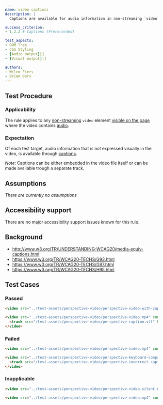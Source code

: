```yaml
---
name: video captions
description: |
  Captions are available for audio information in non-streaming `video` elements.

success_criterion:
- 1.2.2 # Captions (Prerecorded)

test_aspects:
- DOM Tree
- CSS Styling
- [Audio output][]
- [Visual output][]

authors:
- Wilco Fiers
- Brian Bors
---
```


## Test Procedure

### Applicability

The rule applies to any [non-streaming][] `video` element [visible on the page][] where the video contains [audio][].

### Expectation

Of each test target, audio information that is not expressed visually in the video, is available through [captions][].

*Note*: Captions can be either embedded in the video file itself or can be made available trough a separate track.

## Assumptions

*There are currently no assumptions*

## Accessibility support

There are no major accessibility support issues known for this rule.

## Background

- http://www.w3.org/TR/UNDERSTANDING-WCAG20/media-equiv-captions.html
- https://www.w3.org/TR/WCAG20-TECHS/G93.html
- https://www.w3.org/TR/WCAG20-TECHS/G87.html
- https://www.w3.org/TR/WCAG20-TECHS/H95.html

## Test Cases

### Passed

```html
<video src="../test-assets/perspective-video/perspective-video-with-captions.mp4" controls></video>
```

```html
<video src="../test-assets/perspective-video/perspective-video.mp4" controls>
  <track src="/test-assets/perspective-video/perspective-caption.vtt" kind="captions">
</video>
```

### Failed

```html
<video src="../test-assets/perspective-video/perspective-video.mp4" controls></video>
```

```html
<video src="../test-assets/perspective-video/perspective-keyboard-compatibility-video.mp4" controls>
  <track src="/test-assets/perspective-video/perspective-incorrect-caption.vtt" kind="captions">
</video>
```

### Inapplicable

```html
<video src="../test-assets/perspective-video/perspective-video-silent.mp4" controls></video>
```

```html
<video src="../test-assets/perspective-video/perspective-video.mp4" controls style="display: none;"></video>
```

[audio output]: ../pages/algorithms/audio-output.html
[visual output]: ../pages/algorithms/video-output.html
[non-streaming]: ../pages/algorithms/non-streaming.html
[visible on the page]: ../pages/algorithms/visible-on-the-page.html
[audio]: https://www.w3.org/TR/WCAG20/#audiodef
[captions]: https://www.w3.org/TR/WCAG20/#captionsdef
